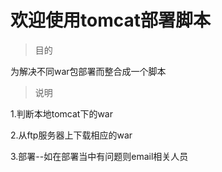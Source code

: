# 欢迎使用tomcat部署脚本 

>目的

为解决不同war包部署而整合成一个脚本

>说明

1.判断本地tomcat下的war

2.从ftp服务器上下载相应的war

3.部署--如在部署当中有问题则email相关人员
